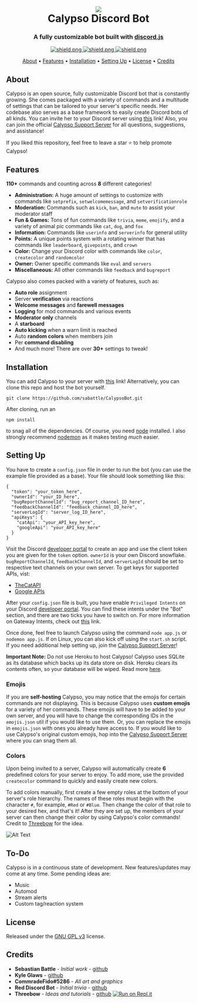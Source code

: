 <h1 align="center">
  <br>
  <a href="https://github.com/sabattle/CalypsoBot"><img src="./data/images/Calypso_Title.png"></a>
  <br>
  Calypso Discord Bot
  <br>
</h1>

<h3 align=center>A fully customizable bot built with <a href=https://github.com/discordjs/discord.js>discord.js</a></h3>


<div align=center>

  <a href="https://discord.gg/pnYVdut">
    <img src="https://discordapp.com/api/guilds/709992782252474429/widget.png?style=shield" alt="shield.png">
  </a>

  <a href="https://github.com/discordjs">
    <img src="https://img.shields.io/badge/discord.js-v12.3.1-blue.svg?logo=npm" alt="shield.png">
  </a>

  <a href="https://github.com/sabattle/CalypsoBot/blob/develop/LICENSE">
    <img src="https://img.shields.io/badge/license-GNU%20GPL%20v3-green" alt="shield.png">
  </a>

</div>

<p align="center">
  <a href="#about">About</a>
  •
  <a href="#features">Features</a>
  •
  <a href="#installation">Installation</a>
  •
  <a href="#setting-up">Setting Up</a>
  •
  <a href="#license">License</a>
  •
  <a href="#credits">Credits</a>
</p>

## About

Calypso is an open source, fully customizable Discord bot that is constantly growing. She comes packaged with a variety of commands and a multitude of settings that can be tailored to your server's specific needs. Her codebase also serves as a base framework to easily create Discord bots of all kinds. You can invite her to your Discord server using [this](https://discordapp.com/oauth2/authorize?client_id=416451977380364288&scope=bot&permissions=403008599) link! Also, you can join the official [Calypso Support Server](https://discord.gg/pnYVdut) for all questions, suggestions, and assistance!

If you liked this repository, feel free to leave a star ⭐ to help promote Calypso!

## Features

**110+** commands and counting across **8** different categories!

  * **Administration:** A huge amount of settings to customize with commands like `setprefix`, `setwelcomemessage`, and `setverificationrole`
  * **Moderation:** Commands such as `kick`, `ban`, and `mute` to assist your moderator staff
  * **Fun & Games:** Tons of fun commands like `trivia`, `meme`, `emojify`, and a variety of animal pic commands like `cat`, `dog`, and `fox`
  * **Information:** Commands like `userinfo` and `serverinfo` for general utility
  * **Points:** A unique points system with a rotating winner that has commands like `leaderboard`, `givepoints`, and `crown`
  * **Color:** Change your Discord color with commands like `color`, `createcolor` and `randomcolor`
  * **Owner:** Owner specific commands like `eval` and `servers`
  * **Miscellaneous:** All other commands like `feedback` and `bugreport`

Calypso also comes packed with a variety of features, such as:

  * **Auto role** assignment
  * Server **verification** via reactions
  * **Welcome messages** and **farewell messages**
  * **Logging** for mod commands and various events
  * **Moderator only** channels
  * A **starboard**
  * **Auto kicking** when a warn limit is reached
  * Auto **random colors** when members join
  * Per **command disabling**
  * And much more! There are over **30+** settings to tweak!


## Installation

You can add Calypso to your server with [this](https://discordapp.com/oauth2/authorize?client_id=416451977380364288&scope=bot&permissions=403008599) link! Alternatively, you can clone this repo and host the bot yourself.
```
git clone https://github.com/sabattle/CalypsoBot.git
```
After cloning, run an
```
npm install
```
to snag all of the dependencies. Of course, you need [node](https://nodejs.org/en/) installed. I also strongly recommend [nodemon](https://www.npmjs.com/package/nodemon) as it makes testing *much* easier.

## Setting Up

You have to create a `config.json` file in order to run the bot (you can use the example file provided as a base). Your file should look something like this:
```
{
  "token": "your_token_here",
  "ownerId": "your_ID_here",
  "bugReportChannelId": "bug_report_channel_ID_here",
  "feedbackChannelId": "feedback_channel_ID_here",
  "serverLogId": "server_log_ID_here",
  "apiKeys": {
    "catApi": "your_API_key_here",
    "googleApi": "your_API_key_here"
  }
}
```
Visit the Discord [developer portal](https://discordapp.com/developers/applications/) to create an app and use the client token you are given for the `token` option. `ownerId` is your own Discord snowflake. `bugReportChannelId`, `feedbackChannelId`, and `serverLogId` should be set to respective text channels on your own server. To get keys for supported APIs, vist:

  * [TheCatAPI](https://thecatapi.com/)
  * [Google APIs](https://console.developers.google.com/apis/)

After your `config.json` file is built, you have enable `Privileged Intents` on your Discord [developer portal](https://discordapp.com/developers/applications/). You can find these intents under the "Bot" section, and there are two ticks you have to switch on. For more information on Gateway Intents, check out [this](https://discordjs.guide/popular-topics/intents.html#the-intents-bit-field-wrapper) link.

Once done, feel free to launch Calypso using the command `node app.js` or `nodemon app.js`. If on Linux, you can also kick off using the `start.sh` script. If you need additional help setting up, join the [Calypso Support Server](https://discord.gg/pnYVdut)!

**Important Note:** Do not use Heroku to host Calypso! Calypso uses SQLite as its database which backs up its data store on disk. Heroku clears its contents often, so your database will be wiped. Read more [here](https://devcenter.heroku.com/articles/sqlite3).

### Emojis

If you are **self-hosting** Calypso, you may notice that the emojis for certain commands are not displaying. This is because Calypso uses **custom emojis** for a variety of her commands. These emojis will have to be added to your own server, and you will have to change the corresponding IDs in the `emojis.json` util if you would like to use them. Or, you can replace the emojis in `emojis.json` with ones you already have access to. If you would like to use Calypso's original custom emojis, hop into the [Calypso Support Server](https://discord.gg/pnYVdut) where you can snag them all.

### Colors

Upon being invited to a server, Calypso will automatically create **6** predefined colors for your server to enjoy. To add more, use the provided `createcolor` command to quickly and easily create new colors.

To add colors manually, first create a few empty roles at the bottom of your server's role hierarchy. The names of these roles must begin with the character `#`, for example, `#Red` or `#Blue`. Then change the color of that role to your desired hex, and that's it! After they are set up, the members of your server can then change their color by using Calypso's color commands! Credit to [Threebow](https://github.com/Threebow) for the idea.

![Alt Text](https://i.imgur.com/SLJCN6y.gif)

## To-Do

Calypso is in a continuous state of development. New features/updates may come at any time. Some pending ideas are:

  * Music
  * Automod
  * Stream alerts
  * Custom tag/reaction system

## License

Released under the [GNU GPL v3](https://www.gnu.org/licenses/gpl-3.0.en.html) license.

## Credits

* **Sebastian Battle** - *Initial work* - [github](https://github.com/sabattle)
* **Kyle Glaws** - [github](https://github.com/krglaws)
* **CommradeFido#5286** - *All art and graphics*
* **Red Discord Bot** - *Initial trivia* - [github](https://github.com/Cog-Creators/Red-DiscordBot/blob/V3/develop/README.md#join-the-community)
* **Threebow** - *Ideas and tutorials* - [github](https://github.com/Threebow)
[![Run on Repl.it](https://repl.it/badge/github/sabattle/CalypsoBot)](https://repl.it/github/sabattle/CalypsoBot)